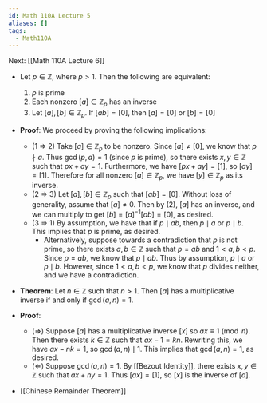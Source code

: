 ```yaml
---
id: Math 110A Lecture 5
aliases: []
tags:
  - Math110A
---
```


Next: [[Math 110A Lecture 6]]

- Let $p\in \mathbb{Z}$, where $p > 1$. Then the following are equivalent:
  1. $p$ is prime
  2. Each nonzero $[a]\in \mathbb{Z}_p$ has an inverse
  3. Let $[a], [b]\in \mathbb{Z}_p$. If $[ab] = [0]$, then $[a] = [0]$ or
     $[b] = [0]$
- **Proof**: We proceed by proving the following implications:
  - (1 $\Rightarrow$ 2) Take $[a]\in \mathbb{Z}_p$ to be nonzero. Since
    $[a] \neq [0]$, we know that $p\nmid a$. Thus $\gcd(p, a) = 1$ (since $p$ is
    prime), so there exists $x, y\in \mathbb{Z}$ such that $px + ay = 1$.
    Furthermore, we have $[px + ay] = [1]$, so $[ay] = [1]$. Therefore for all
    nonzero $[a]\in \mathbb{Z}_p$, we have $[y]\in \mathbb{Z}_p$ as its inverse.
  - (2 $\Rightarrow$ 3) Let $[a], [b]\in \mathbb{Z}_p$ such that $[ab] = [0]$.
    Without loss of generality, assume that $[a]\neq 0$. Then by (2), $[a]$ has
    an inverse, and we can multiply to get $[b] = [a]^{-1}[ab] = [0]$, as
    desired.
  - (3 $\Rightarrow$ 1) By assumption, we have that if $p\mid ab$, then
    $p\mid a$ or $p\mid b$. This implies that $p$ is prime, as desired.
    - Alternatively, suppose towards a contradiction that $p$ is not prime, so
      there exists $a, b\in \mathbb{Z}$ such that $p = ab$ and $1 < a, b < p$.
      Since $p = ab$, we know that $p\mid ab$. Thus by assumption, $p\mid a$ or
      $p\mid b$. However, since $1 < a, b < p$, we know that $p$ divides
      neither, and we have a contradiction.
- **Theorem**: Let $n\in \mathbb{Z}$ such that $n > 1$. Then $[a]$ has a
  multiplicative inverse if and only if $\gcd(a, n) = 1$.
- **Proof**:

  - ($\Rightarrow$) Suppose $[a]$ has a multiplicative inverse $[x]$ so
    $ax\equiv 1\pmod n$. Then there exists $k\in \mathbb{Z}$ such that
    $ax - 1 = kn$. Rewriting this, we have $ax - nk = 1$, so
    $\gcd(a, n) \mid 1$. This implies that $\gcd(a, n) = 1$, as desired.
  - ($\Leftarrow$) Suppose $\gcd(a, n) = 1$. By [[Bezout Identity]], there
    exists $x, y\in \mathbb{Z}$ such that $ax + ny = 1$. Thus $[ax] = [1]$, so
    $[x]$ is the inverse of $[a]$.

- [[Chinese Remainder Theorem]]
